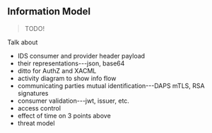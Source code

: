 Information Model
-----------------
> TODO!

Talk about

* IDS consumer and provider header payload
* their representations---json, base64
* ditto for AuthZ and XACML
* activity diagram to show info flow
* communicating parties mutual identification---DAPS mTLS, RSA signatures
* consumer validation---jwt, issuer, etc.
* access control
* effect of time on 3 points above
* threat model
